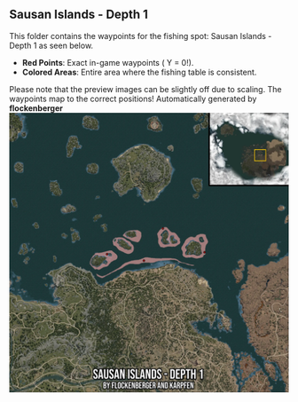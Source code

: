 ## Sausan Islands - Depth 1
This folder contains the waypoints for the fishing spot: Sausan Islands - Depth 1 as seen below.

- **Red Points**: Exact in-game waypoints ( Y = 0!).
- **Colored Areas**: Entire area where the fishing table is consistent.

Please note that the preview images can be slightly off due to scaling. The waypoints map to the correct positions!
Automatically generated by **flockenberger**
![preview_Sausan Islands - Depth 1](./Preview.webp)